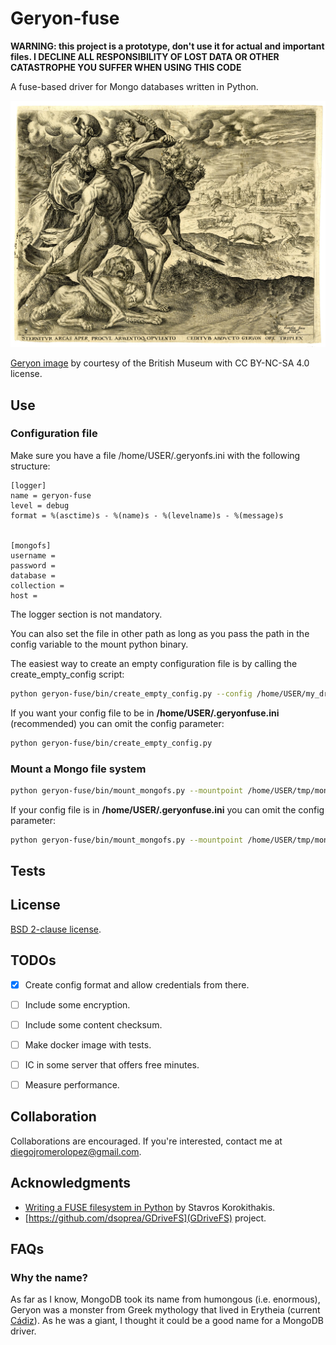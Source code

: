 # Geryon-fuse

**WARNING: this project is a prototype, don't use it for actual and important files.
I DECLINE ALL RESPONSIBILITY OF LOST DATA OR OTHER CATASTROPHE YOU SUFFER WHEN USING THIS CODE**

A fuse-based driver for Mongo databases written in Python.

![Geryon fighting with Heracles](resources/geryon.jpg)

[Geryon image](https://www.britishmuseum.org/collection/image/182489001) by courtesy of the British Museum with
CC BY-NC-SA 4.0 license.


## Use

### Configuration file
Make sure you have a file /home/USER/.geryonfs.ini with the following structure:

```
[logger]
name = geryon-fuse
level = debug
format = %(asctime)s - %(name)s - %(levelname)s - %(message)s


[mongofs]
username =
password =
database =
collection =
host =
```

The logger section is not mandatory.

You can also set the file in other path as long as you pass the path in the config variable to the mount python binary.

The easiest way to create an empty configuration file is by calling the create_empty_config script: 

```bash
python geryon-fuse/bin/create_empty_config.py --config /home/USER/my_drives/.geryonfs.ini
```

If you want your config file to be in **/home/USER/.geryonfuse.ini** (recommended) you can omit the config parameter:

```bash
python geryon-fuse/bin/create_empty_config.py
```

### Mount a Mongo file system

```bash
python geryon-fuse/bin/mount_mongofs.py --mountpoint /home/USER/tmp/mongofs --config /home/USER/.geryonfs.ini
```

If your config file is in **/home/USER/.geryonfuse.ini** you can omit the config parameter:

```bash
python geryon-fuse/bin/mount_mongofs.py --mountpoint /home/USER/tmp/mongofs
```

## Tests



## License
[BSD 2-clause license](LICENSE).


## TODOs

- [x] Create config format and allow credentials from there.
- [ ] Include some encryption.
- [ ] Include some content checksum.
- [ ] Make docker image with tests.
- [ ] IC in some server that offers free minutes.
- [ ] Measure performance. 


## Collaboration

Collaborations are encouraged. If you're interested, contact me at diegojromerolopez@gmail.com.


## Acknowledgments
  
  * [Writing a FUSE filesystem in Python](https://www.stavros.io/posts/python-fuse-filesystem/)
    by Stavros Korokithakis.
  * [https://github.com/dsoprea/GDriveFS](GDriveFS) project.


## FAQs

### Why the name?

As far as I know, MongoDB took its name from humongous (i.e. enormous), Geryon was a monster from Greek mythology that
lived in Erytheia (current [Cádiz](https://en.wikipedia.org/wiki/C%C3%A1diz)). As he was a giant,
I thought it could be a good name for a MongoDB driver.
